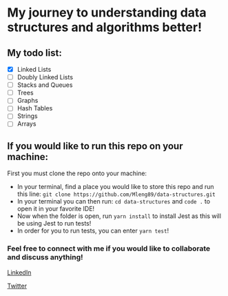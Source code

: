 # My journey to understanding data structures and algorithms better!

## My todo list:

- [x] Linked Lists
- [ ] Doubly Linked Lists
- [ ] Stacks and Queues
- [ ] Trees
- [ ] Graphs
- [ ] Hash Tables
- [ ] Strings
- [ ] Arrays

## If you would like to run this repo on your machine:

First you must clone the repo onto your machine:

- In your terminal, find a place you would like to store this repo and run this line: `git clone https://github.com/Mleng89/data-structures.git`
- In your terminal you can then run: `cd data-structures` and `code .` to open it in your favorite IDE!
- Now when the folder is open, run `yarn install` to install Jest as this will be using Jest to run tests!
- In order for you to run tests, you can enter `yarn test`!

### Feel free to connect with me if you would like to collaborate and discuss anything!

[LinkedIn](https://www.linkedin.com/in/matthew-leng/)

[Twitter](https://twitter.com/matthewleng)
